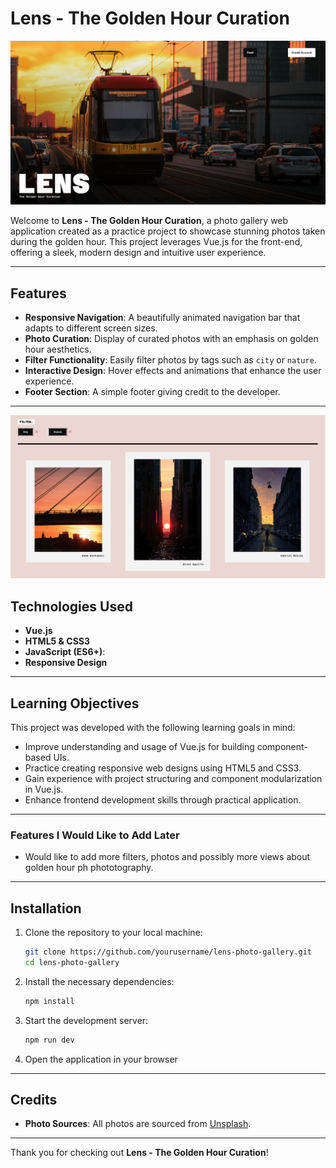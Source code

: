 # Lens - The Golden Hour Curation

![LENS Photo Galley Screenshot](./docs/images/lens-screenshot-1.png)

Welcome to **Lens - The Golden Hour Curation**, a photo gallery web application created as a practice project to showcase stunning photos taken during the golden hour. This project leverages Vue.js for the front-end, offering a sleek, modern design and intuitive user experience.

---

## Features

- **Responsive Navigation**: A beautifully animated navigation bar that adapts to different screen sizes.
- **Photo Curation**: Display of curated photos with an emphasis on golden hour aesthetics.
- **Filter Functionality**: Easily filter photos by tags such as `city` or `nature`.
- **Interactive Design**: Hover effects and animations that enhance the user experience.
- **Footer Section**: A simple footer giving credit to the developer.

---

![LENS Photo Galley Screenshot 2](./docs/images/lens-screenshot-2.png)

## Technologies Used

- **Vue.js**
- **HTML5 & CSS3**
- **JavaScript (ES6+)**:
- **Responsive Design**

---

## Learning Objectives

This project was developed with the following learning goals in mind:

- Improve understanding and usage of Vue.js for building component-based UIs.
- Practice creating responsive web designs using HTML5 and CSS3.
- Gain experience with project structuring and component modularization in Vue.js.
- Enhance frontend development skills through practical application.

---

### Features I Would Like to Add Later

- Would like to add more filters, photos and possibly more views about golden hour ph phototography.

---

## Installation

1. Clone the repository to your local machine:

   ```bash
   git clone https://github.com/yourusername/lens-photo-gallery.git
   cd lens-photo-gallery
   ```

2. Install the necessary dependencies:

   ```bash
   npm install
   ```

3. Start the development server:

   ```bash
   npm run dev
   ```

4. Open the application in your browser

---

## Credits

- **Photo Sources**: All photos are sourced from [Unsplash](https://unsplash.com).

---

Thank you for checking out **Lens - The Golden Hour Curation**!

